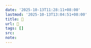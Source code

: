 ```yaml
---
date: '2025-10-13T11:28:11+08:00'
lastmod: '2025-10-13T13:04:51+08:00'
title: 󰛷
url: 󰛷
tags: []
src:
note:
---
```

